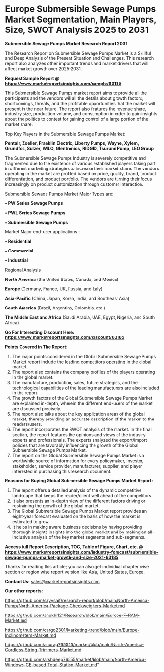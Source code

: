 # Europe Submersible Sewage Pumps Market Segmentation, Main Players, Size, SWOT Analysis 2025 to 2031

<strong>Submersible Sewage Pumps Market Research Report 2031</strong>

The Research Report on Submersible Sewage Pumps Market is a Skillful and Deep Analysis of the Present Situation and Challenges. This research report also analyzes other important trends and market drivers that will affect market growth over 2025-2031.

<strong>Request Sample Report @ <a href=https://www.marketreportsinsights.com/sample/63185>https://www.marketreportsinsights.com/sample/63185</a></strong>

This Submersible Sewage Pumps market report aims to provide all the participants and the vendors will all the details about growth factors, shortcomings, threats, and the profitable opportunities that the market will present in the near future. The report also features the revenue share, industry size, production volume, and consumption in order to gain insights about the politics to contest for gaining control of a large portion of the market share.

Top Key Players in the Submersible Sewage Pumps Market:

<strong>Pentair, Zoeller, Franklin Electric, Liberty Pumps, Wayne, Xylem, Grundfos, Sulzer, WILO, Glentronics, RIDGID, Tsurumi Pump, LEO Group</strong>

The Submersible Sewage Pumps Industry is severely competitive and fragmented due to the existence of various established players taking part in different marketing strategies to increase their market share. The vendors operating in the market are profiled based on price, quality, brand, product differentiation, and product portfolio. The vendors are turning their focus increasingly on product customization through customer interaction.

Submersible Sewage Pumps Market Major Types are:

<strong>• PW Series Sewage Pumps

• PWL Series Sewage Pumps

• Submersible Sewage Pumps</strong>

Market Major end-user applications :

<strong>• Residential

• Commercial

• Industrial</strong>

Regional Analysis

</u><strong><b>North America</b></strong> (the United States, Canada, and Mexico)

<strong><b>Europe </b></strong>(Germany, France, UK, Russia, and Italy)

<strong><b>Asia-Pacific</b></strong> (China, Japan, Korea, India, and Southeast Asia)

<strong><b>South America</b></strong> (Brazil, Argentina, Colombia, etc.)

<strong><b>The Middle East and Africa</b></strong> (Saudi Arabia, UAE, Egypt, Nigeria, and South Africa)

<strong>Go For Interesting Discount Here: <a href=https://www.marketreportsinsights.com/discount/63185>https://www.marketreportsinsights.com/discount/63185</a></strong>

<strong>Points Covered in The Report:</strong>
<ol>
  <li>The major points considered in the Global Submersible Sewage Pumps Market report include the leading competitors operating in the global market.</li>
  <li>The report also contains the company profiles of the players operating in the global market.</li>
  <li>The manufacture, production, sales, future strategies, and the technological capabilities of the leading manufacturers are also included in the report.</li>
  <li>The growth factors of the Global Submersible Sewage Pumps Market are explained in-depth, wherein the different end-users of the market are discussed precisely.</li>
  <li>The report also talks about the key application areas of the global market, thereby providing an accurate description of the market to the readers/users.</li>
  <li>The report incorporates the SWOT analysis of the market. In the final section, the report features the opinions and views of the industry experts and professionals. The experts analyzed the export/import policies that are favorably influencing the growth of the Global Submersible Sewage Pumps Market.</li>
  <li>The report on the Global Submersible Sewage Pumps Market is a worthwhile source of information for every policymaker, investor, stakeholder, service provider, manufacturer, supplier, and player interested in purchasing this research document.</li>
</ol>
<strong>Reasons for Buying Global Submersible Sewage Pumps Market Report:</strong>

<ol>
  <li>The report offers a detailed analysis of the dynamic competitive landscape that keeps the reader/client well ahead of the competitors.</li>
  <li>It also presents an in-depth view of the different factors driving or restraining the growth of the global market.</li>
  <li>The Global Submersible Sewage Pumps Market report provides an eight-year forecast evaluated on the basis of how the market is estimated to grow.</li>
  <li>It helps in making aware business decisions by having providing thorough insights insights into the global market and by making an all-inclusive analysis of the key market segments and sub-segments.</li>
</ol>
<strong>Access full Report Description, TOC, Table of Figure, Chart, etc. @ <a href=https://www.marketreportsinsights.com/industry-forecast/submersible-sewage-pumps-market-growth-and-size-2021-63185>https://www.marketreportsinsights.com/industry-forecast/submersible-sewage-pumps-market-growth-and-size-2021-63185</a></strong>


Thanks for reading this article; you can also get individual chapter wise section or region wise report version like Asia, United States, Europe.

<strong>Contact Us:</strong>
sales@marketreportsinsights.com

<strong>Our other reports:</strong>

<a href=https://github.com/sayysaif/research-report/blob/main/North-America-Pump/North-America-Package-Checkweighers-Market.md>https://github.com/sayysaif/research-report/blob/main/North-America-Pump/North-America-Package-Checkweighers-Market.md</a>

<a href=https://github.com/anokhi121/Research/blob/main/Europe-F-RAM-Market.md>https://github.com/anokhi121/Research/blob/main/Europe-F-RAM-Market.md</a>

<a href=https://github.com/cargo2301/Marketing-trend/blob/main/Europe-Inclinometers-Market.md>https://github.com/cargo2301/Marketing-trend/blob/main/Europe-Inclinometers-Market.md</a>

<a href=https://github.com/anurag765555/market/blob/main/North-America-Cordless-String-Trimmers-Market.md>https://github.com/anurag765555/market/blob/main/North-America-Cordless-String-Trimmers-Market.md</a>

<a href=https://github.com/arshdeep76555/market/blob/main/North-America-Windows-CE-based-Total-Station-Market.md>https://github.com/arshdeep76555/market/blob/main/North-America-Windows-CE-based-Total-Station-Market.md</a>"
